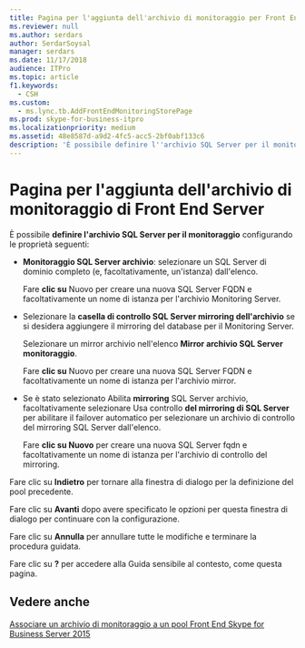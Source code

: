 ```yaml
---
title: Pagina per l'aggiunta dell'archivio di monitoraggio per Front End Server
ms.reviewer: null
ms.author: serdars
author: SerdarSoysal
manager: serdars
ms.date: 11/17/2018
audience: ITPro
ms.topic: article
f1.keywords:
  - CSH
ms.custom:
  - ms.lync.tb.AddFrontEndMonitoringStorePage
ms.prod: skype-for-business-itpro
ms.localizationpriority: medium
ms.assetid: 48e8587d-a9d2-4fc5-acc5-2bf0abf133c6
description: 'È possibile definire l''archivio SQL Server per il monitoraggio configurando le proprietà seguenti:'
---
```


# <a name="add-front-end-monitoring-store-page"></a>Pagina per l'aggiunta dell'archivio di monitoraggio di Front End Server
 
È possibile **definire l'archivio SQL Server per il monitoraggio** configurando le proprietà seguenti:
  
- **Monitoraggio SQL Server archivio**: selezionare un SQL Server di dominio completo (e, facoltativamente, un'istanza) dall'elenco.
    
    Fare **clic su** Nuovo per creare una nuova SQL Server FQDN e facoltativamente un nome di istanza per l'archivio Monitoring Server.
    
- Selezionare la **casella di controllo SQL Server mirroring dell'archivio** se si desidera aggiungere il mirroring del database per il Monitoring Server.
    
    Selezionare un mirror archivio nell'elenco **Mirror archivio SQL Server monitoraggio**.
    
    Fare **clic su** Nuovo per creare una nuova SQL Server FQDN e facoltativamente un nome di istanza per l'archivio mirror.
    
- Se è stato selezionato Abilita **mirroring** SQL Server archivio, facoltativamente selezionare Usa controllo **del mirroring di SQL Server** per abilitare il failover automatico per selezionare un archivio di controllo del mirroring SQL Server dall'elenco.
    
    Fare **clic su Nuovo** per creare una nuova SQL Server fqdn e facoltativamente un nome di istanza per l'archivio di controllo del mirroring.
    
Fare clic su **Indietro** per tornare alla finestra di dialogo per la definizione del pool precedente.
  
Fare clic su **Avanti** dopo avere specificato le opzioni per questa finestra di dialogo per continuare con la configurazione.
  
Fare clic su **Annulla** per annullare tutte le modifiche e terminare la procedura guidata.
  
Fare clic su **?** per accedere alla Guida sensibile al contesto, come questa pagina.
  
## <a name="see-also"></a>Vedere anche

[Associare un archivio di monitoraggio a un pool Front End Skype for Business Server 2015](../../deploy/deploy-monitoring/associate-a-monitoring-store.md)
